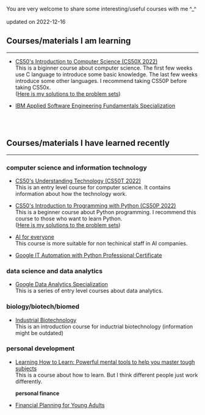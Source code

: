 You are very welcome to share some interesting/useful courses with me ^_^
 <br>
  <br>
updated on 2022-12-16
    <br>
## Courses/materials I am learning
---
- [CS50's Introduction to Computer Science (CS50X 2022)](https://learning.edx.org/course/course-v1:HarvardX+CS50+X/home)<br>
This is a biginner course about computer science. The first few weeks use C language to introduce some basic knowledge. The last few weeks introduce some other languages. I recommend taking CS50P before taking CS50x.<br> 
([Here is my solutions to the problem sets](https://github.com/MinyanLi/CS50x))


- [IBM Applied Software Engineering Fundamentals Specialization](https://www.coursera.org/specializations/software-engineering-fundamentals?skipBrowseRedirect=true)


 <br>
  <br>

## Courses/materials I have learned recently
---

### computer science and information technology

- [CS50's Understanding Technology (CS50T 2022)](https://cs50.harvard.edu/certificates/999c11b3-6794-4cbb-ac44-71bf3b029389)<br>
This is an entry level course for computer science. It contains information about how the technology work.

- [CS50's Introduction to Programming with Python (CS50P 2022)](https://cs50.harvard.edu/certificates/8634fc8c-0552-40f1-bd21-07d3780b4c6c)<br>
This is a beginner course about Python programming. I recommend this course to those who want to learn Python.<br>
([Here is my solutions to the problem sets](https://github.com/MinyanLi/CS50P))


- [AI for everyone](https://coursera.org/share/7adaf26537df6cd1219a57cb688fe4fd)<br>
This course is more suitable for non techinical staff in AI companies.

- [Google IT Automation with Python Professional Certificate](https://www.coursera.org/account/accomplishments/specialization/certificate/9VMJPZ893H4R)<br>





### data science and data analytics

- [Google Data Analytics Specialization](https://coursera.org/share/f7d3c7133483120646ada6e7831b3b2e)<br>
This is a series of entry level courses about data analytics.


### biology/biotech/biomed

- [Industrial Biotechnology](https://coursera.org/share/c3f2335c83ecafda963d5a5294fe46b1)<br>
This is an introduction course for inductrial biotechnology (information might be outdated)



### personal development

- [Learning How to Learn: Powerful mental tools to help you master tough subjects](https://coursera.org/share/a35c35ab24cc5e9dce0c932acda16129)<br>
This is a course about how to learn. But I think different people just work differently.

    **personal finance**

- [Financial Planning for Young Adults](https://coursera.org/share/d7d093a008a4ff2c52c7dc5b235988ba)














